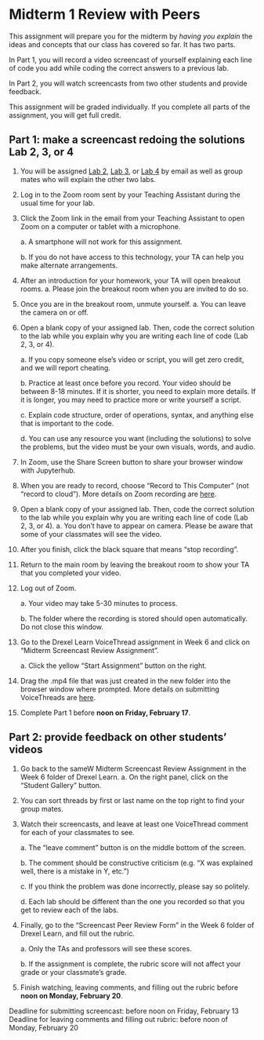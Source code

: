 # Midterm 1 Review with Peers

This assignment will prepare you for the midterm by *having you explain* the ideas and concepts that our class has covered so far. It has two parts. 

In Part 1, you will record a video screencast of yourself explaining each line of code you add while coding the correct answers to a previous lab. 

In Part 2, you will watch screencasts from two other students and provide feedback. 

This assignment will be graded individually. If you complete all parts of the assignment, you will get full credit.

## Part 1: make a screencast redoing the solutions Lab 2, 3, or 4
1. You will be assigned [Lab 2](https://courses.coe.drexel.edu/ENGR/ENGR131W23/jupyterbook/week3/lab2/lab2-scrabble.html), [Lab 3](https://courses.coe.drexel.edu/ENGR/ENGR131W23/jupyterbook/week4/lab3/lab3-image.html), or [Lab 4](https://courses.coe.drexel.edu/ENGR/ENGR131W23/jupyterbook/week5/lab4/lab4-RPS.html) by email as well as group mates who will explain the other two labs.

2. Log in to the Zoom room sent by your Teaching Assistant during the usual time for your lab.

3. Click the Zoom link in the email from your Teaching Assistant to open Zoom on a computer or tablet with a microphone. 
    
    a. A smartphone will not work for this assignment. 
    
    b. If you do not have access to this technology, your TA can help you make alternate arrangements.

4. After an introduction for your homework, your TA will open breakout rooms. 
    a. Please join the breakout room when you are invited to do so.

5. Once you are in the breakout room, unmute yourself. 
    a. You can leave the camera on or off.

6. Open a blank copy of your assigned lab. Then, code the correct solution to the lab while you explain why you are writing each line of code (Lab 2, 3, or 4).
    
    a. If you copy someone else’s video or script, you will get zero credit, and we will report cheating.
    
    b. Practice at least once before you record. Your video should be between 8-18 minutes. If it is shorter, you need to explain more details. If it is longer, you may need to practice more or write yourself a script.
    
    c. Explain code structure, order of operations, syntax, and anything else that is important to the code.
    
    d. You can use any resource you want (including the solutions) to solve the problems, but the video must be your own visuals, words, and audio.


7. In Zoom, use the Share Screen button to share your browser window with Jupyterhub.

8. When you are ready to record, choose “Record to This Computer” (not “record to cloud”). More details on Zoom recording are [here](https://support.zoom.us/hc/en-us/articles/360059781332-Getting-started-with-recording).

9. Open a blank copy of your assigned lab. Then, code the correct solution to the lab while you explain why you are writing each line of code (Lab 2, 3, or 4). 
    a. You don’t have to appear on camera. Please be aware that some of your classmates will see the video.

10. After you finish, click the black square that means “stop recording”. 

11. Return to the main room by leaving the breakout room to show your TA that you completed your video.

12. Log out of Zoom. 
    
    a. Your video may take 5-30 minutes to process. 
    
    b. The folder where the recording is stored should open automatically. Do not close this window.

13. Go to the Drexel Learn VoiceThread assignment in Week 6 and click on “Midterm Screencast Review Assignment”. 
    
    a. Click the yellow “Start Assignment” button on the right.

14. Drag the .mp4 file that was just created in the new folder into the browser window where prompted. More details on submitting VoiceThreads are [here](https://voicethread.com/howto/submitting-create-assignment/). 

15. Complete Part 1 before **noon on Friday, February 17**. 



## Part 2: provide feedback on other students’ videos

1. Go back to the sameW Midterm Screencast Review Assignment in the Week 6 folder of Drexel Learn. 
    a. On the right panel, click on the “Student Gallery” button.

2. You can sort threads by first or last name on the top right to find your group mates. 

3. Watch their screencasts, and leave at least one VoiceThread comment for each of your classmates to see.
    
    a. The “leave comment” button is on the middle bottom of the screen. 
    
    b. The comment should be constructive criticism (e.g. “X was explained well, there is a mistake in Y, etc.”)
    
    c. If you think the problem was done incorrectly, please say so politely.
    
    d. Each lab should be different than the one you recorded so that you get to review each of the labs.

4. Finally, go to the “Screencast Peer Review Form” in the Week 6 folder of Drexel Learn, and fill out the rubric.
    
    a. Only the TAs and professors will see these scores.
    
    b. If the assignment is complete, the rubric score will not affect your grade or your classmate’s grade.
    
5. Finish watching, leaving comments, and filling out the rubric before **noon on Monday, February 20**.

Deadline for submitting screencast: before noon on Friday, February 13
Deadline for leaving comments and filling out rubric: before noon of Monday, February 20